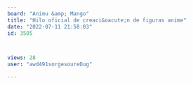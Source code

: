 ```yaml
---
board: "Animu &amp; Mango"
title: "Hilo oficial de creaci&oacute;n de figuras anime"
date: "2022-07-11 21:58:03"
id: 3505



views: 28
user: "awd491sorgesoureDug"

---
```

